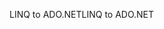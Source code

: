 <span data-ttu-id="4da3c-101">LINQ to ADO.NET</span><span class="sxs-lookup"><span data-stu-id="4da3c-101">LINQ to ADO.NET</span></span>